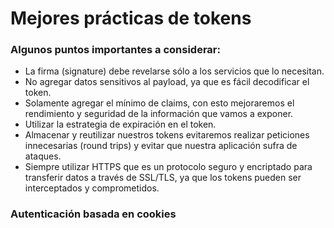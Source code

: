 # Mejores prácticas de tokens

### **Algunos puntos importantes a considerar:**

* La firma \(signature\) debe revelarse sólo a los servicios que lo necesitan.
* No agregar datos sensitivos al payload, ya que es fácil decodificar el token.
* Solamente agregar el mínimo de claims, con esto mejoraremos el rendimiento y seguridad de la información que vamos a exponer.
* Utilizar la estrategia de expiración en el token.
* Almacenar y reutilizar nuestros tokens evitaremos  realizar peticiones innecesarias \(round trips\) y evitar que nuestra aplicación sufra de ataques.
* Siempre utilizar HTTPS que es un protocolo seguro y encriptado para transferir datos a través de SSL/TLS,  ya que los tokens pueden ser interceptados y comprometidos.

### Autenticación basada en cookies





